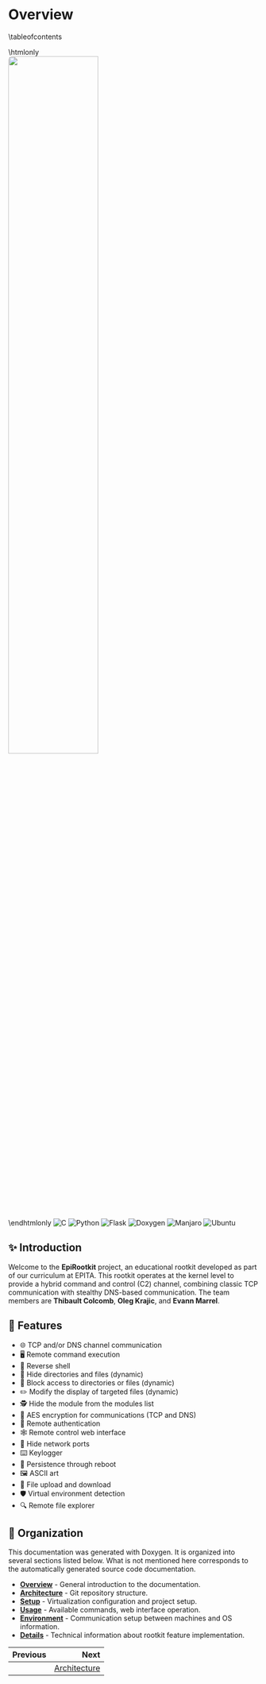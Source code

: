 # Overview

\tableofcontents

\htmlonly
<img 
  src="img/logo_white.png" 
  style="
    display: block;
    border-radius: 8px; 
    width: 60%;
    overflow: hidden;
  "
/>
\endhtmlonly
![C](https://img.shields.io/badge/c-%2300599C.svg?logo=c&logoColor=white) ![Python](https://img.shields.io/badge/python-3670A0?logo=python&logoColor=ffdd54) ![Flask](https://img.shields.io/badge/flask-%23000.svg?logo=flask&logoColor=white) ![Doxygen](https://img.shields.io/badge/doxygen-2C4AA8?logo=doxygen&logoColor=white) ![Manjaro](https://img.shields.io/badge/manjaro-35BF5C?style=flat&logo=manjaro&logoColor=white) ![Ubuntu](https://img.shields.io/badge/Ubuntu-E95420?logo=Ubuntu&logoColor=white) 
## ✨ Introduction

Welcome to the **EpiRootkit** project, an educational rootkit developed as part of our curriculum at EPITA. This rootkit operates at the kernel level to provide a hybrid command and control (C2) channel, combining classic TCP communication with stealthy DNS-based communication. The team members are **Thibault Colcomb**, **Oleg Krajic**, and **Evann Marrel**.

## 🚀 Features

- 🌐 TCP and/or DNS channel communication
- 🖥️ Remote command execution
- 🐚 Reverse shell
- 🙈 Hide directories and files (dynamic)
- 🚫 Block access to directories or files (dynamic)
- ✏️ Modify the display of targeted files (dynamic)
- 🕵️ Hide the module from the modules list
- 🔐 AES encryption for communications (TCP and DNS)
- 🔑 Remote authentication
- 🕸️ Remote control web interface
- 🚪 Hide network ports
- ⌨️ Keylogger
- 🔄 Persistence through reboot
- 🖼️ ASCII art
- 📁 File upload and download
- 🛡️ Virtual environment detection
- 🔍 Remote file explorer

## 🏢 Organization

This documentation was generated with Doxygen. It is organized into several sections listed below. What is not mentioned here corresponds to the automatically generated source code documentation.
- [**Overview**](01_main.md) - General introduction to the documentation.
- [**Architecture**](02_archi.md) - Git repository structure.
- [**Setup**](03_install.md) - Virtualization configuration and project setup.
- [**Usage**](04_usage.md) - Available commands, web interface operation.
- [**Environment**](05_env.md) - Communication setup between machines and OS information.
- [**Details**](dd/dab/details.html) - Technical information about rootkit feature implementation.


<div class="section_buttons">

| Previous                          | Next                               |
|:----------------------------------|-----------------------------------:|
|                                   | [Architecture](02_archi.md)      |
</div>
